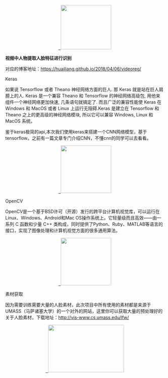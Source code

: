 <p align="center">
     <a href="https://huailiang.github.io/" target="_blank">
    	<img src="https://huailiang.github.io/img/avatar-Alex.jpg" width="160" height="140">
    </a>
</p>


<b>视频中人物提取人脸特征进行识别</b>

对应的博客地址：https://huailiang.github.io/2018/04/06/videoreg/

Keras

如果说 Tensorflow 或者 Theano 神经网络方面的巨人. 那 Keras 就是站在巨人肩膀上的人. Keras 是一个兼容 Theano 和 Tensorflow 的神经网络高级包, 用他来组件一个神经网络更加快速, 几条语句就搞定了. 而且广泛的兼容性能使 Keras 在 Windows 和 MacOS 或者 Linux 上运行无阻碍.Keras 是建立在 Tensorflow 和 Theano 之上的更高级的神经网络模块, 所以它可以兼容 Windows, Linux 和 MacOS 系统。

鉴于keras极简的api,本次我们使用keras来搭建一个CNN网络模型，基于tensorflow。之前有一篇文章专门介绍CNN，不懂cnn的同学可以去看看。
<p align="center">
 <a href="https://keras.io" target="_blank">
    	<img src="https://keras.io/img/keras-logo-small-2018.jpg" width="160" height="150">
</a>
</p>

OpenCV

OpenCV是一个基于BSD许可（开源）发行的跨平台计算机视觉库，可以运行在Linux、Windows、Android和Mac OS操作系统上。它轻量级而且高效——由一系列 C 函数和少量 C++ 类构成，同时提供了Python、Ruby、MATLAB等语言的接口，实现了图像处理和计算机视觉方面的很多通用算法。
<p align="center">
<a href="https://opencv.org" target="_blank">
    	<img src="https://opencv.org/assets/theme/logo.png" width="160" height="150">
</a>
</p>


素材获取

因为需要训练需要大量的人脸素材，此次项目中所有使用的素材都是来源于UMASS（马萨诸塞大学）的一个对外的网站，这里你可以获取大量的预处理好的关于人脸素材，下载地址：http://vis-www.cs.umass.edu/lfw/

<p align="center">
<a href="https://opencv.org" target="_blank">
    	<img src="https://huailiang.github.io/img/in-post/post-tf/face.jpg" width="240" height="150">
</a>
</p>
